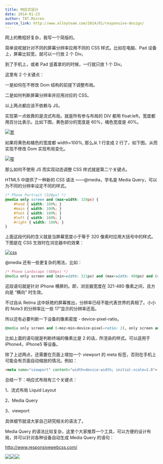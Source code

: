```yaml
---
title: 响应式设计
date: 2014-01-23
author: TAT.Minren
source_link: http://www.alloyteam.com/2014/01/responsive-design/
---
```


网上的教程好复杂，我写一个简版的。

简单说呢就针对不同的屏幕分辨率应用不同的 CSS 样式。比如在电脑、Pad 设备上，屏幕比较宽，就可以一行放 2 个 Div。

到了手机上，或者 Pad 竖着拿的的时候，一行就只放 1 个 Div。

这里有 2 个关键点：

一是如何在不修改 Dom 结构的前提下调整布局。

二是如何判断屏幕分辨率并应用对应的 CSS。

以上两点都应该不依赖与 JS。

实现第一点依靠的是流式布局。就是所有参与布局的 DIV 都用 float:left，宽度都用百分比表示。比如下图，黄色部分的宽度是 60%，橘色宽度是 40%。

[![宽](http://www.alloyteam.com/wp-content/uploads/2014/01/宽.jpg)](http://www.alloyteam.com/wp-content/uploads/2014/01/宽.jpg)

如果将黄色和橘色的宽度都 width=100%, 那么从 1 行变成 2 行了，如下图。从而实现不修改 Dom 实现布局变化。

[![窄](http://www.alloyteam.com/wp-content/uploads/2014/01/窄.jpg)](http://www.alloyteam.com/wp-content/uploads/2014/01/窄.jpg)

那么如何不使用 JS 而实现动态调整 CSS 样式就是第二个关键点。

HTML5 中提供了一种新的 CSS 语法 ——@media，学名是 Media Query，可以为不同的分辨率设定不同的样式。

```css
/* Phone Portrait (320px) */
@media only screen and (max-width: 320px) {
	#head { width: 100%; }
	#main { width: 100%; }
	#foot { width: 100%; }
	#left { width: 100%; }
	#right { width: 100%; }
}
```

上面这段代码的含义就是当屏幕宽度小于等于 320 像素时应用大括号中的样式。下图是在 CSS 生效时在浏览器中的效果：

[![css](http://www.alloyteam.com/wp-content/uploads/2014/01/css.jpg)](http://www.alloyteam.com/wp-content/uploads/2014/01/css.jpg)

@media 还有一些更复杂的用法，比如：

```ruby
/* Phone Landscape (480px) */
@media only screen and (min-width: 321px) and (max-width: 480px) and (orientation: landscape) {
```

这段语句就是针对 iPhone 横屏的。即，浏览器宽度在 321-480 像素之间，且方向是 “横向” 时生效。

不过自从 Retina 这中妖艳的屏幕推出，分辨率已经不能代表世界的真相了。小小的 Note3 的分辨率比一些 17“显示的分辨率还高。

所以还有必要判断一下设备的像素密度 - device-pixel-ratio。

```ruby
@media only screen and (-moz-min-device-pixel-ratio: 2), only screen and (-o-min-device-pixel-ratio: 2/1), only screen and (-webkit-min-device-pixel-ratio: 2), only screen and (min-device-pixel-ratio: 2)
```

比如上面的语句就是判断终端的像素比是 2 的话，所渲染的样式。可以适用于 iPhone4，iPhone5 等设备。

除了上述两点，还需要在页面上增加一个 viewport 的 meta 标签，否则在手机上可能会有页面自动缩放的情况。例如：

```html
<meta name="viewport" content="width=device-width; initial-scale=1.0">
```

总结一下：响应式布局有三个关键点：

1、流式布局 Liquid Layout

2、Media Query

3、viewport

具体细节就请大家自己研究相关的语法了。

Media Query 的语法比较复杂，这里个大家推荐一个工具，可以方便的设计布局，并可以针对各种设备自动生成 Media Query 的语句：

<http://www.responsivewebcss.com/>

![](http://www.responsivewebcss.com/content/images/home/step1.png)![](http://www.responsivewebcss.com/content/images/home/step2.png)![](http://www.responsivewebcss.com/content/images/home/step3.png)